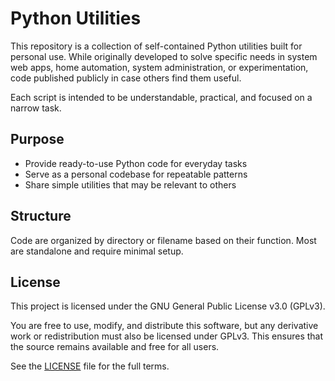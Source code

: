 # Python Utilities

This repository is a collection of self-contained Python utilities built for personal use. While originally developed to solve specific needs in system web apps, home automation, system administration, or experimentation, code published publicly in case others find them useful.

Each script is intended to be understandable, practical, and focused on a narrow task.

## Purpose

- Provide ready-to-use Python code for everyday tasks
- Serve as a personal codebase for repeatable patterns
- Share simple utilities that may be relevant to others

## Structure

Code are organized by directory or filename based on their function. Most are standalone and require minimal setup.

## License

This project is licensed under the GNU General Public License v3.0 (GPLv3).

You are free to use, modify, and distribute this software, but any derivative work or redistribution must also be licensed under GPLv3. This ensures that the source remains available and free for all users.

See the [LICENSE](https://www.gnu.org/licenses/gpl-3.0.html#license-text) file for the full terms.

